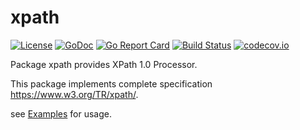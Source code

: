 # xpath 

[![License](https://img.shields.io/badge/License-BSD%203--Clause-blue.svg)](https://opensource.org/licenses/BSD-3-Clause) 
[![GoDoc](https://godoc.org/github.com/santhosh-tekuri/xpath?status.svg)](https://godoc.org/github.com/santhosh-tekuri/xpath)
[![Go Report Card](https://goreportcard.com/badge/github.com/santhosh-tekuri/xpath)](https://goreportcard.com/report/github.com/santhosh-tekuri/xpath) 
[![Build Status](https://travis-ci.org/santhosh-tekuri/xpath.svg?branch=master)](https://travis-ci.org/santhosh-tekuri/xpath) 
[![codecov.io](https://codecov.io/github/santhosh-tekuri/xpath/coverage.svg?branch=master)](https://codecov.io/github/santhosh-tekuri/xpath?branch=master)

Package xpath provides XPath 1.0 Processor.

This package implements complete specification https://www.w3.org/TR/xpath/.

see [Examples](https://godoc.org/github.com/santhosh-tekuri/xpath#pkg-examples) for usage.
